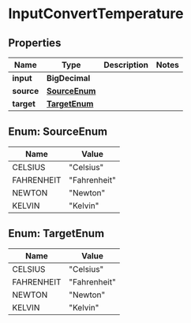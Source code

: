 

# InputConvertTemperature

## Properties

Name | Type | Description | Notes
------------ | ------------- | ------------- | -------------
**input** | **BigDecimal** |  | 
**source** | [**SourceEnum**](#SourceEnum) |  | 
**target** | [**TargetEnum**](#TargetEnum) |  | 



## Enum: SourceEnum

Name | Value
---- | -----
CELSIUS | &quot;Celsius&quot;
FAHRENHEIT | &quot;Fahrenheit&quot;
NEWTON | &quot;Newton&quot;
KELVIN | &quot;Kelvin&quot;



## Enum: TargetEnum

Name | Value
---- | -----
CELSIUS | &quot;Celsius&quot;
FAHRENHEIT | &quot;Fahrenheit&quot;
NEWTON | &quot;Newton&quot;
KELVIN | &quot;Kelvin&quot;



